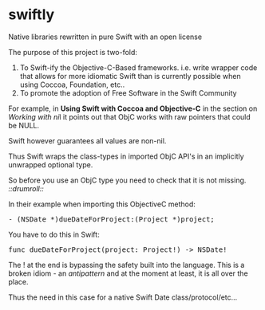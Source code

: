 swiftly
=======

Native libraries rewritten in pure Swift with an open license

The purpose of this project is two-fold:

1. To Swift-ify the Objective-C-Based frameworks.  i.e. write wrapper code that allows for more idiomatic Swift than is currently possible when using Coccoa, Foundation, etc..
2. To promote the adoption of Free Software in the Swift Community

For example, in **Using Swift with Coccoa and Objective-C** in the section on *Working with ni*l it points out that ObjC works with raw pointers that could be NULL.  

Swift however guarantees all values are non-nil.  

Thus Swift wraps the class-types in imported ObjC API's in an implicitly unwrapped optional type.  

So before you use an ObjC type you need to check that it is not missing. *::drumroll::*

 In their example when importing this ObjectiveC method:

<pre>- (NSDate *)dueDateForProject:(Project *)project;</pre>

You have to do this in Swift:

<pre>func dueDateForProject(project: Project!) -> NSDate! </pre>

The ! at the end is bypassing the safety built into the language.  This is a broken idiom - an *antipattern* and at the moment at least, it is all over the place.

Thus the need in this case for a native Swift Date class/protocol/etc...
